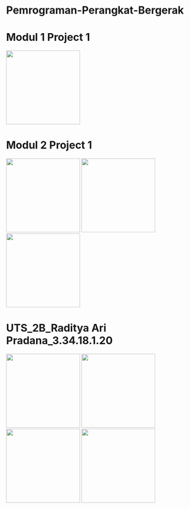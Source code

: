 # Pemrograman-Perangkat-Bergerak

# Modul 1 Project 1
<img src="https://user-images.githubusercontent.com/54885169/68455319-a8fa9600-022d-11ea-86ca-ffc19964a7f2.png" width="200"> 

<h1> Modul 2 Project 1 </h1>
<img src="https://user-images.githubusercontent.com/54885169/69217737-e18d5e80-0ba1-11ea-91fe-cd9aa7a287e2.PNG" width="200"> <img src="https://user-images.githubusercontent.com/54885169/69217738-e18d5e80-0ba1-11ea-8a6f-0107659ae5a7.PNG" width="200"> <img src="https://user-images.githubusercontent.com/54885169/69217739-e18d5e80-0ba1-11ea-84e8-c3374b253764.PNG" width="200">

# UTS_2B_Raditya Ari Pradana_3.34.18.1.20
<img src="https://user-images.githubusercontent.com/54885169/68714270-29c0e580-05d2-11ea-8034-2a3891249436.png" width="200"> <img src="https://user-images.githubusercontent.com/54885169/68714494-8e7c4000-05d2-11ea-9502-5f5cbdf2e697.png" width="200"> <img src="https://user-images.githubusercontent.com/54885169/68714512-94722100-05d2-11ea-9c88-1c6285124528.png" width="200"> <img src="https://user-images.githubusercontent.com/54885169/68714520-976d1180-05d2-11ea-853a-d45f9960d4e0.png" width="200">
